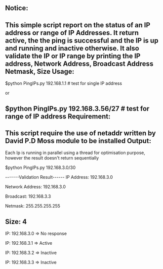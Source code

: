 Notice:
--------------------------------------------------------------------------
This simple script report on the status of an IP address or range of IP Addresses.
It return active, the the ping is successful and the IP is up and running and inactive otherwise.
It also validate the IP or IP range by printing the IP address, Network Address, Broadcast Address
   Netmask, Size
Usage:
------------------------------------------------------------------------
$python PingIPs.py 192.168.1.1 # test for single IP address

or

$python PingIPs.py 192.168.3.56/27 # test for range of IP address
Requirement:
----------------------------------------------------------------------
This script require the use of netaddr written by David P.D Moss module to be installed
Output:
----------------------------------------------------------------------------
Each Ip is running in parallel using a thread for optimisation purpose, however the result doesn't return sequentially

$python PingIPs.py 192.168.3.0/30

-------Validation Result------
IP Address: 192.168.3.0

Network Address: 192.168.3.0

Broadcast: 192.168.3.3

Netmask: 255.255.255.255

Size: 4
--------------------------------
IP: 192.168.3.0 => No response

IP: 192.168.3.1 => Active

IP: 192.168.3.2 => Inactive

IP: 192.168.3.3 => Inactive